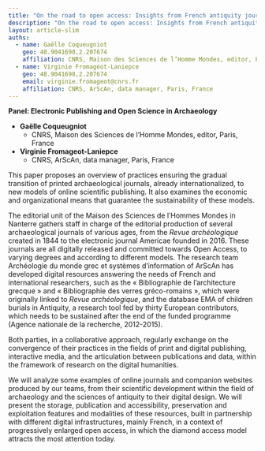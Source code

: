 ```yaml
---
title: "On the road to open access: Insights from French antiquity journals and databases"
description: "On the road to open access: Insights from French antiquity journals and databases"
layout: article-slim
auths:
  - name: Gaëlle Coqueugniot
    geo: 48.9041698,2.207674
    affiliation: CNRS, Maison des Sciences de l’Homme Mondes, editor, Paris, France
  - name: Virginie Fromageot-Laniepce
    geo: 48.9041698,2.207674
    email: virginie.fromageot@cnrs.fr
    affiliation: CNRS, ArScAn, data manager, Paris, France
---
```


**Panel: Electronic Publishing and Open Science in Archaeology**

- **Gaëlle Coqueugniot**
  - CNRS, Maison des Sciences de l’Homme Mondes, editor, Paris, France
- **Virginie Fromageot-Laniepce**
  - CNRS, ArScAn, data manager, Paris, France

This paper proposes an overview of practices ensuring the gradual transition of printed archaeological journals, already internationalized, to new models of online scientific publishing. It also examines the economic and organizational means that guarantee the sustainability of these models.

The editorial unit of the Maison des Sciences de l’Hommes Mondes in Nanterre gathers staff in charge of the editorial production of several archaeological journals of various ages, from the _Revue archéologique_ created in 1844 to the electronic journal Americae founded in 2016. These journals are all digitally released and committed towards Open Access, to varying degrees and according to different models. The research team Archéologie du monde grec et systèmes d’information of ArScAn has developed digital resources answering the needs of French and international researchers, such as the « Bibliographie de l’architecture grecque » and « Bibliographie des verres gréco-romains », which were originally linked to _Revue archéologique_, and the database EMA of children burials in Antiquity, a research tool fed by thirty European contributors, which needs to be sustained after the end of the funded programme (Agence nationale de la recherche, 2012-2015). 

Both parties, in a collaborative approach, regularly exchange on the convergence of their practices in the fields of print and digital publishing, interactive media, and the articulation between publications and data, within the framework of research on the digital humanities.

We will analyze some examples of online journals and companion websites produced by our teams, from their scientific development within the field of archaeology and the sciences of antiquity to their digital design.
We will present the storage, publication and accessibility, preservation and exploitation features and modalities of these resources, built in partnership with different digital infrastructures, mainly French, in a context of progressively enlarged open access, in which the diamond access model attracts the most attention today.
